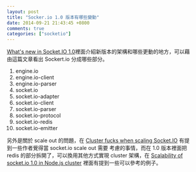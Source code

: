 ```yaml
---
layout: post
title: "Socker.io 1.0 版本有哪些變動"
date: 2014-09-21 21:43:45 +0800
comments: true
categories: ["socketio"]
---
```


<!-- more -->


[What's new in Socket.IO 1.0]裡面介紹新版本的架構和哪些更動的地方，可以藉由這篇文章看出
Sockert.io 分成哪些部分。

1. engine.io
2. engine.io-client
3. engine.io-parser
4. socket.io
5. socket.io-adapter
6. socket.io-client
7. socket.io-parser
8. socket.io-protocol
9. socket.io-redis
10. socket.io-emitter

另外是關於 scale out 的問題，在 [Cluster fucks when scaling Socket.IO] 有提到一些作者覺得當 socket.io scale out 需要
考慮的事情，而在 1.0 版本裡面把 redis 的部分拆開了，可以換用其他方式實現 cluster 架構，在 [Scalability of socket.io 1.0 in Node.js cluster]
裡面有提到一些可以參考的例子。

[What's new in Socket.IO 1.0]:http://juriy.com/p/socket-io.html
[Cluster fucks when scaling Socket.IO]:https://medium.com/@3rdeden/cluster-fucks-when-scaling-socket-io-2c8ad1153332
[Scalability of socket.io 1.0 in Node.js cluster]:https://github.com/Automattic/socket.io/issues/1457